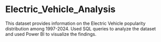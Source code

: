# Electric_Vehicle_Analysis
This dataset provides information on the Electric Vehicle popularity distribution among 1997-2024. Used SQL queries to analyze the dataset and used Power BI to visualize the findings. 
